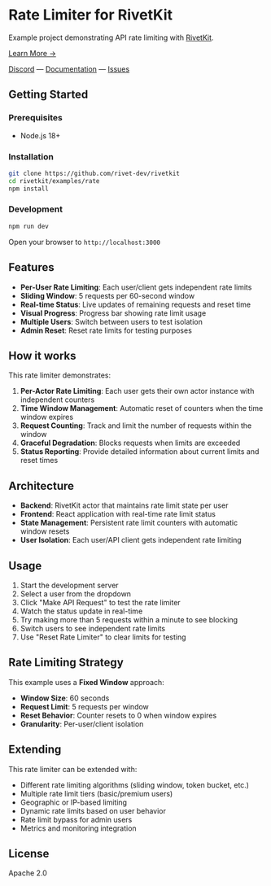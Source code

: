 # Rate Limiter for RivetKit

Example project demonstrating API rate limiting with [RivetKit](https://rivetkit.org).

[Learn More →](https://github.com/rivet-dev/rivetkit)

[Discord](https://rivet.dev/discord) — [Documentation](https://rivetkit.org) — [Issues](https://github.com/rivet-dev/rivetkit/issues)

## Getting Started

### Prerequisites

- Node.js 18+

### Installation

```sh
git clone https://github.com/rivet-dev/rivetkit
cd rivetkit/examples/rate
npm install
```

### Development

```sh
npm run dev
```

Open your browser to `http://localhost:3000`

## Features

- **Per-User Rate Limiting**: Each user/client gets independent rate limits
- **Sliding Window**: 5 requests per 60-second window
- **Real-time Status**: Live updates of remaining requests and reset time
- **Visual Progress**: Progress bar showing rate limit usage
- **Multiple Users**: Switch between users to test isolation
- **Admin Reset**: Reset rate limits for testing purposes

## How it works

This rate limiter demonstrates:

1. **Per-Actor Rate Limiting**: Each user gets their own actor instance with independent counters
2. **Time Window Management**: Automatic reset of counters when the time window expires
3. **Request Counting**: Track and limit the number of requests within the window
4. **Graceful Degradation**: Blocks requests when limits are exceeded
5. **Status Reporting**: Provide detailed information about current limits and reset times

## Architecture

- **Backend**: RivetKit actor that maintains rate limit state per user
- **Frontend**: React application with real-time rate limit status
- **State Management**: Persistent rate limit counters with automatic window resets
- **User Isolation**: Each user/API client gets independent rate limiting

## Usage

1. Start the development server
2. Select a user from the dropdown
3. Click "Make API Request" to test the rate limiter
4. Watch the status update in real-time
5. Try making more than 5 requests within a minute to see blocking
6. Switch users to see independent rate limits
7. Use "Reset Rate Limiter" to clear limits for testing

## Rate Limiting Strategy

This example uses a **Fixed Window** approach:

- **Window Size**: 60 seconds
- **Request Limit**: 5 requests per window
- **Reset Behavior**: Counter resets to 0 when window expires
- **Granularity**: Per-user/client isolation

## Extending

This rate limiter can be extended with:

- Different rate limiting algorithms (sliding window, token bucket, etc.)
- Multiple rate limit tiers (basic/premium users)
- Geographic or IP-based limiting
- Dynamic rate limits based on user behavior
- Rate limit bypass for admin users
- Metrics and monitoring integration

## License

Apache 2.0
